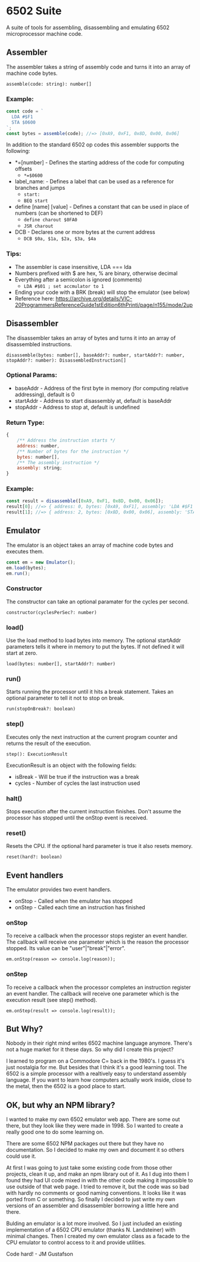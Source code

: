 # 6502 Suite
A suite of tools for assembling, disassembling and emulating 6502 microprocessor machine code.

## Assembler
The assembler takes a string of assembly code and turns it into an array of machine code bytes.

`assemble(code: string): number[]`

### Example:

```javascript
const code = `
  LDA #$F1
  STA $0600
`;
const bytes = assemble(code); //=> [0xA9, 0xF1, 0x8D, 0x00, 0x06]
```

In addition to the standard 6502 op codes this assembler supports the following:
- *=[number] - Defines the starting address of the code for computing offsets
  - `*=$0600`
- label_name: - Defines a label that can be used as a reference for branches and jumps
  - `start:`
  - `BEQ start`
- define [name] [value] - Defines a constant that can be used in place of numbers (can be shortened to DEF)
  - `define charout $0FA0`
  - `JSR charout`
- DCB - Declares one or more bytes at the current address
  - `DCB $0a, $1a, $2a, $3a, $4a`

### Tips:
- The assembler is case insensitive, LDA === lda
- Numbers prefixed with $ are hex, % are binary, otherwise decimal
- Everything after a semicolon is ignored (comments)
  - `LDA #$01 ; set accmulator to 1` 
- Ending your code with a BRK (break) will stop the emulator (see below)
- Reference here: https://archive.org/details/VIC-20ProgrammersReferenceGuide1stEdition6thPrinti/page/n155/mode/2up

## Disassembler
The disassembler takes an array of bytes and turns it into an array of disassembled instructions.

`disassemble(bytes: number[], baseAddr?: number, startAddr?: number, stopAddr?: number): DisassembledInstruction[]`

### Optional Params:
- baseAddr - Address of the first byte in memory (for computing relative addressing), default is 0
- startAddr - Address to start disassembly at, default is baseAddr
- stopAddr - Address to stop at, default is undefined

### Return Type:
```javascript
{
    /** Address the instruction starts */
    address: number,
    /** Number of bytes for the instruction */
    bytes: number[],
    /** The assembly instruction */
    assembly: string;
}
```

### Example:
```javascript
const result = disassemble([0xA9, 0xF1, 0x8D, 0x00, 0x06]);
result[0]; //=> { address: 0, bytes: [0xA9, 0xF1], assembly: 'LDA #$F1' }
result[1]; //=> { address: 2, bytes: [0x8D, 0x00, 0x06], assembly: 'STA $0600' } 
```

## Emulator
The emulator is an object takes an array of machine code bytes and executes them.

```javascript
const em = new Emulator();
em.load(bytes);
em.run();
```

### Constructor
The constructor can take an optional paramater for the cycles per second.

`constructor(cyclesPerSec?: number)`

### load()
Use the load method to load bytes into memory.
The optional startAddr parameters tells it where in memory to put the bytes. If not defined it will start at zero.

`load(bytes: number[], startAddr?: number)`

### run()
Starts running the processor until it hits a break statement. Takes an optional parameter to tell it not to stop on break.

`run(stopOnBreak?: boolean)`

### step()
Executes only the next instruction at the current program counter and returns the result of the execution.

`step(): ExecutionResult`

ExecutionResult is an object with the following fields:
- isBreak - Will be true if the instruction was a break
- cycles - Number of cycles the last instruction used

### halt()
Stops execution after the current instruction finishes.
Don't assume the processor has stopped until the onStop event is received.

### reset()
Resets the CPU. If the optional hard parameter is true it also resets memory.

`reset(hard?: boolean)`

## Event handlers
The emulator provides two event handlers.
- onStop - Called when the emulator has stopped
- onStep - Called each time an instruction has finished

### onStop
To receive a callback when the processor stops register an event handler.
The callback will receive one parameter which is the reason the processor stopped.
Its value can be "user"|"break"|"error".

`em.onStop(reason => console.log(reason));`

### onStep
To receive a callback when the processor completes an instruction register an event handler.
The callback will receive one parameter which is the execution result (see step() method).

`em.onStep(result => console.log(result));`

## But Why?
Nobody in their right mind writes 6502 machine language anymore.
There's not a huge market for it these days.
So why did I create this project?

I learned to program on a Commodore C= back in the 1980's.
I guess it's just nostalgia for me.
But besides that I think it's a good learning tool.
The 6502 is a simple processor with a realtively easy to understand assembly language.
If you want to learn how computers actually work inside, close to the metal, then the 6502 is a good place to start.

## OK, but why an NPM library?
I wanted to make my own 6502 emulator web app.
There are some out there, but they look like they were made in 1998.
So I wanted to create a really good one to do some learning on.

There are some 6502 NPM packages out there but they have no documentation.
So I decided to make my own and document it so others could use it.

At first I was going to just take some existing code from those other projects, clean it up, and make an npm library out of it.
As I dug into them I found they had UI code mixed in with the other code making it impossible to use outside of that web page.
I tried to remove it, but the code was so bad with hardly no comments or good naming conventions.
It looks like it was ported from C or something.
So finally I decided to just write my own versions of an assembler and disassembler borrowing a little here and there.

Bulding an emulator is a lot more involved.
So I just included an existing implementation of a 6502 CPU emulator (thanks N. Landsteiner) with minimal changes.
Then I created my own emulator class as a facade to the CPU emulator to control access to it and provide utilities.

Code hard! - JM Gustafson
